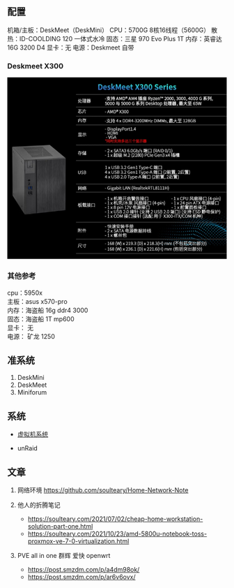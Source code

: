 ## 配置

机箱/主板：DeskMeet（DeskMini）
CPU：5700G  8核16线程（5600G）
散热：ID-COOLDING 120 一体式水冷
固态：三星 970 Evo Plus 1T
内存：英睿达 16G 3200 D4
显卡：无
电源：Deskmeet 自带

### Deskmeet X300

![](assets/1673782648624.png)



### 其他参考

cpu：5950x  
主板：asus x570-pro  
内存：海盗船 16g ddr4 3000  
固态：海盗船 1T mp600  
显卡： 无  
电源： 矿龙 1250

## 准系统

1. DeskMini
2. DeskMeet
3. Miniforum


## 系统

- [虚拟机系统](../../../技术选型/虚拟机系统.md)

- unRaid


## 文章

1. 网络环境
	https://github.com/soulteary/Home-Network-Note

2. 他人的折腾笔记
	- https://soulteary.com/2021/07/02/cheap-home-workstation-solution-part-one.html
	- https://soulteary.com/2021/10/23/amd-5800u-notebook-toss-proxmox-ve-7-0-virtualization.html

3. PVE all in one 群辉 爱快 openwrt
	- https://post.smzdm.com/p/a4dm98ok/
	- https://post.smzdm.com/p/ar6v6ovx/